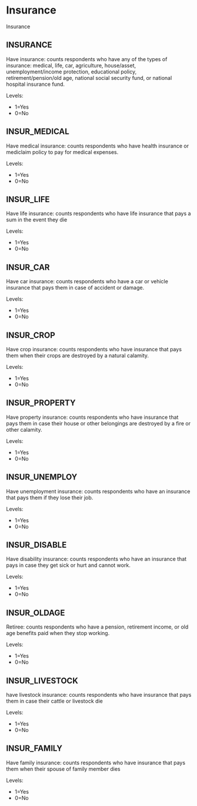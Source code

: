 # Insurance

Insurance

## INSURANCE
Have insurance: counts respondents who have any of the types of insurance: medical, life, car, agriculture, house/asset, unemployment/income protection, educational policy, retirement/pension/old age, national social security fund, or national hospital insurance fund. 

Levels:

+ 1=Yes
+ 0=No

## INSUR_MEDICAL
Have medical insurance: counts respondents who have health insurance or mediclaim policy to pay for medical expenses.

Levels:

+ 1=Yes
+ 0=No

## INSUR_LIFE
Have life insurance: counts respondents who have life insurance that pays a sum in the event they die

Levels:

+ 1=Yes
+ 0=No

## INSUR_CAR
Have car insurance: counts respondents who have a car or vehicle insurance that pays them in case of accident or damage.

Levels:

+ 1=Yes
+ 0=No

## INSUR_CROP
Have crop insurance: counts respondents who have insurance that pays them when their crops are destroyed by a natural calamity.  

Levels:

+ 1=Yes
+ 0=No

## INSUR_PROPERTY
Have property insurance: counts respondents who have insurance that pays them in case their house or other belongings are destroyed by a fire or other calamity. 

Levels:

+ 1=Yes
+ 0=No

## INSUR_UNEMPLOY
Have unemployment insurance: counts respondents who have an insurance that pays them if they lose their job. 

Levels:

+ 1=Yes
+ 0=No

## INSUR_DISABLE
Have disability insurance: counts respondents who have an insurance that pays in case they get sick or hurt and cannot work.

Levels:

+ 1=Yes
+ 0=No

## INSUR_OLDAGE
Retiree: counts respondents who have a pension, retirement income, or old age benefits paid when they stop working. 

Levels:

+ 1=Yes
+ 0=No

## INSUR_LIVESTOCK
have livestock insurance: counts respondents who have insurance that pays them in case their cattle or livestock die

Levels:

+ 1=Yes
+ 0=No

## INSUR_FAMILY
Have family insurance: counts respondents who have insurance that pays them when their spouse of family member dies

Levels:

+ 1=Yes
+ 0=No
